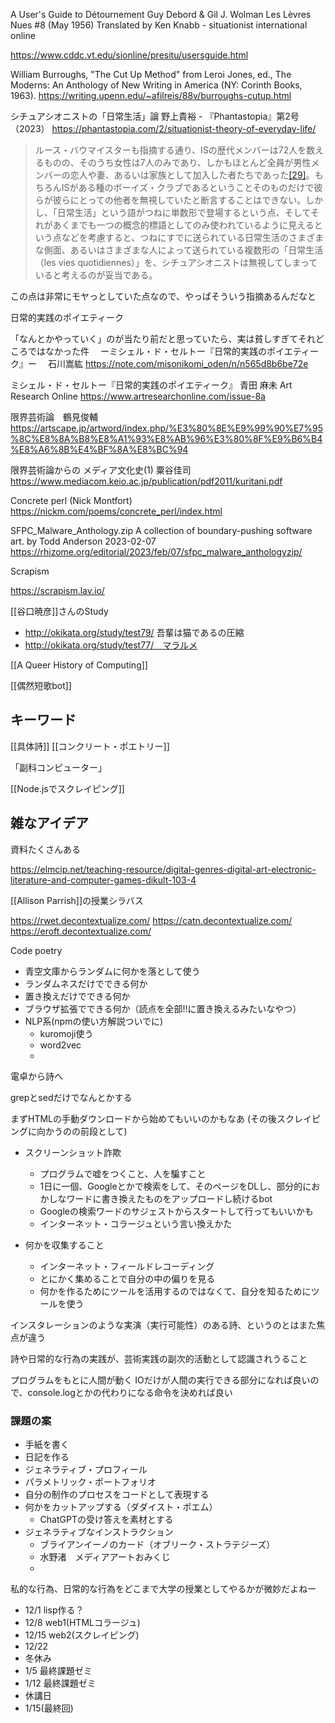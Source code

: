 

A User's Guide to Détournement Guy Debord & Gil J. Wolman Les Lèvres Nues #8 (May 1956) Translated by Ken Knabb - situationist international online

https://www.cddc.vt.edu/sionline/presitu/usersguide.html

William Burroughs, "The Cut Up Method" from Leroi Jones, ed., The Moderns: An Anthology of New Writing in America (NY: Corinth Books, 1963).
https://writing.upenn.edu/~afilreis/88v/burroughs-cutup.html

シチュアシオニストの「日常生活」論 野上貴裕 - 『Phantastopia』第2号（2023）
https://phantastopia.com/2/situationist-theory-of-everyday-life/

> ルース・バウマイスターも指摘する通り、ISの歴代メンバーは72人を数えるものの、そのうち女性は7人のみであり、しかもほとんど全員が男性メンバーの恋人や妻、あるいは家族として加入した者たちであった[[29]](https://phantastopia.com/2/situationist-theory-of-everyday-life/#note-29)。もちろんISがある種のボーイズ・クラブであるということそのものだけで彼らが彼らにとっての他者を無視していたと断言することはできない。しかし、「日常生活」という語がつねに単数形で登場するという点、そしてそれがあくまでも一つの概念的標語としてのみ使われているように見えるという点などを考慮すると、つねにすでに送られている日常生活のさまざまな側面、あるいはさまざまな人によって送られている複数形の「日常生活（les vies quotidiennes）」を、シチュアシオニストは無視してしまっていると考えるのが妥当である。

この点は非常にモヤっとしていた点なので、やっぱそういう指摘あるんだなと

日常的実践のポイエティーク

「なんとかやっていく」のが当たり前だと思っていたら、実は貧しすぎてそれどころではなかった件 　ーミシェル・ド・セルトー『日常的実践のポイエティーク』ー 　石川嵩紘
https://note.com/misonikomi_oden/n/n565d8b6be72e

ミシェル・ド・セルトー『日常的実践のポイエティーク』 青田 麻未 Art Research Online
https://www.artresearchonline.com/issue-8a

限界芸術論　鶴見俊輔
https://artscape.jp/artword/index.php/%E3%80%8E%E9%99%90%E7%95%8C%E8%8A%B8%E8%A1%93%E8%AB%96%E3%80%8F%E9%B6%B4%E8%A6%8B%E4%BF%8A%E8%BC%94

限界芸術論からの メディア文化史(1) 粟谷佳司
https://www.mediacom.keio.ac.jp/publication/pdf2011/kuritani.pdf

Concrete perl (Nick Montfort)
https://nickm.com/poems/concrete_perl/index.html

SFPC_Malware_Anthology.zip A collection of boundary-pushing software art.  by Todd Anderson
2023-02-07
https://rhizome.org/editorial/2023/feb/07/sfpc_malware_anthologyzip/

Scrapism

https://scrapism.lav.io/

[[谷口暁彦]]さんのStudy

- http://okikata.org/study/test79/ 吾輩は猫であるの圧縮
- http://okikata.org/study/test77/　マラルメ

[[A Queer History of Computing]]

[[偶然短歌bot]]

## キーワード


[[具体詩]] [[コンクリート・ポエトリー]]

「副科コンピューター」

[[Node.jsでスクレイピング]]

## 雑なアイデア

資料たくさんある

https://elmcip.net/teaching-resource/digital-genres-digital-art-electronic-literature-and-computer-games-dikult-103-4

[[Allison Parrish]]の授業シラバス

https://rwet.decontextualize.com/
https://catn.decontextualize.com/
https://eroft.decontextualize.com/


Code poetry

- 青空文庫からランダムに何かを落として使う
- ランダムネスだけでできる何か
- 置き換えだけでできる何か
- ブラウザ拡張でできる何か（読点を全部!!に置き換えるみたいなやつ）
- NLP系(npmの使い方解説ついでに)
	- kuromoji使う
	- word2vec
	- 

電卓から詩へ

grepとsedだけでなんとかする

まずHTMLの手動ダウンロードから始めてもいいのかもなあ
(その後スクレイピングに向かうのの前段として)

- スクリーンショット詐欺
	- プログラムで嘘をつくこと、人を騙すこと
	- 1日に一個、Googleとかで検索をして、そのページをDLし、部分的におかしなワードに書き換えたものをアップロードし続けるbot
	- Googleの検索ワードのサジェストからスタートして行ってもいいかも
	- インターネット・コラージュという言い換えかた

- 何かを収集すること
	- インターネット・フィールドレコーディング
	- とにかく集めることで自分の中の偏りを見る
	- 何かを作るためにツールを活用するのではなくて、自分を知るためにツールを使う

インスタレーションのような実演（実行可能性）のある詩、というのとはまた焦点が違う

詩や日常的な行為の実践が、芸術実践の副次的活動として認識されうること

プログラムをもとに人間が動く
IOだけが人間の実行できる部分になれば良いので、console.logとかの代わりになる命令を決めれば良い


### 課題の案

- 手紙を書く
- 日記を作る
- ジェネラティブ・プロフィール
- パラメトリック・ポートフォリオ
- 自分の制作のプロセスをコードとして表現する
- 何かをカットアップする（ダダイスト・ポエム）
	- ChatGPTの受け答えを素材とする
- ジェネラティブなインストラクション
	- ブライアンイーノのカード（オブリーク・ストラテジーズ）
	- 水野渚　メディアアートおみくじ
	- 

私的な行為、日常的な行為をどこまで大学の授業としてやるかが微妙だよねー

- 12/1 lisp作る？
- 12/8 web1(HTMLコラージュ)
- 12/15 web2(スクレイピング)
- 12/22 
- 冬休み
- 1/5 最終課題ゼミ
- 1/12 最終課題ゼミ
- 休講日
- 1/15(最終回)